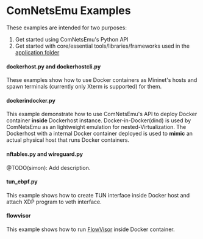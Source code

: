 # ComNetsEmu Examples #

These examples are intended for two purposes:

1. Get started using ComNetsEmu's Python API
2. Get started with core/essential tools/libraries/frameworks used in the [application folder](../app/)

#### dockerhost.py and dockerhostcli.py

These examples show how to use Docker containers as Mininet's hosts and spawn terminals (currently only Xterm is
supported) for them.

#### dockerindocker.py

This example demonstrate how to use ComNetsEmu's API to deploy Docker container **inside** Dockerhost instance.
Docker-in-Docker(dind) is used by ComNetsEmu as an lightweight emulation for nested-Virtualization. The Dockerhost with
a internal Docker container deployed is used to **mimic** an actual physical host that runs Docker containers.

#### nftables.py and wireguard.py

@TODO(simon): Add description.

#### tun_ebpf.py

This example shows how to create TUN interface inside Docker host and attach XDP program to veth interface.

#### flowvisor

This example shows how to run [FlowVisor](https://github.com/OPENNETWORKINGLAB/flowvisor/wiki) inside Docker container.
